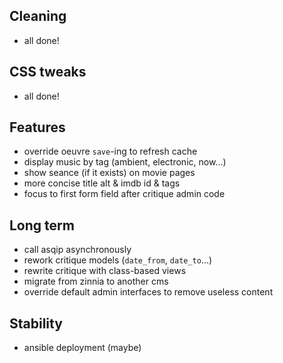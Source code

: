 ## Cleaning

* all done!


## CSS tweaks

* all done!


## Features

* override oeuvre `save`-ing to refresh cache
* display music by tag (ambient, electronic, now...)
* show seance (if it exists) on movie pages
* more concise title alt & imdb id & tags
* focus to first form field after critique admin code


## Long term

* call asqip asynchronously
* rework critique models (`date_from`, `date_to`...)
* rewrite critique with class-based views
* migrate from zinnia to another cms
* override default admin interfaces to remove useless content


## Stability

* ansible deployment (maybe)
